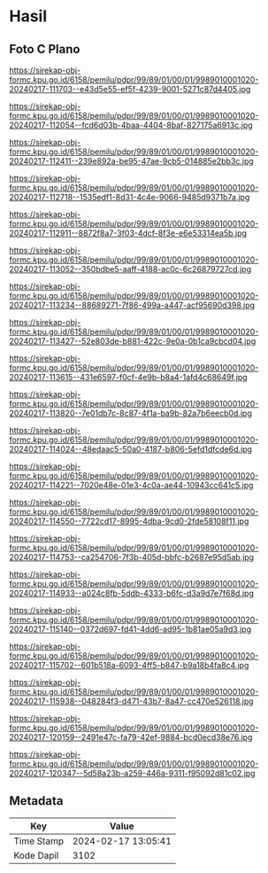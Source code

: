 # Hasil

## Foto C Plano

https://sirekap-obj-formc.kpu.go.id/6158/pemilu/pdpr/99/89/01/00/01/9989010001020-20240217-111703--e43d5e55-ef5f-4239-9001-5271c87d4405.jpg

https://sirekap-obj-formc.kpu.go.id/6158/pemilu/pdpr/99/89/01/00/01/9989010001020-20240217-112054--fcd6d03b-4baa-4404-8baf-827175a6913c.jpg

https://sirekap-obj-formc.kpu.go.id/6158/pemilu/pdpr/99/89/01/00/01/9989010001020-20240217-112411--239e892a-be95-47ae-9cb5-014885e2bb3c.jpg

https://sirekap-obj-formc.kpu.go.id/6158/pemilu/pdpr/99/89/01/00/01/9989010001020-20240217-112718--1535edf1-8d31-4c4e-9066-9485d9371b7a.jpg

https://sirekap-obj-formc.kpu.go.id/6158/pemilu/pdpr/99/89/01/00/01/9989010001020-20240217-112911--8872f8a7-3f03-4dcf-8f3e-e6e53314ea5b.jpg

https://sirekap-obj-formc.kpu.go.id/6158/pemilu/pdpr/99/89/01/00/01/9989010001020-20240217-113052--350bdbe5-aaff-4188-ac0c-6c26879727cd.jpg

https://sirekap-obj-formc.kpu.go.id/6158/pemilu/pdpr/99/89/01/00/01/9989010001020-20240217-113234--88689271-7f86-499a-a447-acf95690d398.jpg

https://sirekap-obj-formc.kpu.go.id/6158/pemilu/pdpr/99/89/01/00/01/9989010001020-20240217-113427--52e803de-b881-422c-9e0a-0b1ca9cbcd04.jpg

https://sirekap-obj-formc.kpu.go.id/6158/pemilu/pdpr/99/89/01/00/01/9989010001020-20240217-113615--431e6597-f0cf-4e9b-b8a4-1afd4c68649f.jpg

https://sirekap-obj-formc.kpu.go.id/6158/pemilu/pdpr/99/89/01/00/01/9989010001020-20240217-113820--7e01db7c-8c87-4f1a-ba9b-82a7b6eecb0d.jpg

https://sirekap-obj-formc.kpu.go.id/6158/pemilu/pdpr/99/89/01/00/01/9989010001020-20240217-114024--48edaac5-50a0-4187-b806-5efd1dfcde6d.jpg

https://sirekap-obj-formc.kpu.go.id/6158/pemilu/pdpr/99/89/01/00/01/9989010001020-20240217-114221--7020e48e-01e3-4c0a-ae44-10943cc641c5.jpg

https://sirekap-obj-formc.kpu.go.id/6158/pemilu/pdpr/99/89/01/00/01/9989010001020-20240217-114550--7722cd17-8995-4dba-9cd0-2fde58108f11.jpg

https://sirekap-obj-formc.kpu.go.id/6158/pemilu/pdpr/99/89/01/00/01/9989010001020-20240217-114753--ca254706-7f3b-405d-bbfc-b2687e95d5ab.jpg

https://sirekap-obj-formc.kpu.go.id/6158/pemilu/pdpr/99/89/01/00/01/9989010001020-20240217-114933--a024c8fb-5ddb-4333-b6fc-d3a9d7e7f68d.jpg

https://sirekap-obj-formc.kpu.go.id/6158/pemilu/pdpr/99/89/01/00/01/9989010001020-20240217-115140--0372d697-fd41-4dd6-ad95-1b81ae05a9d3.jpg

https://sirekap-obj-formc.kpu.go.id/6158/pemilu/pdpr/99/89/01/00/01/9989010001020-20240217-115702--601b518a-6093-4ff5-b847-b9a18b4fa8c4.jpg

https://sirekap-obj-formc.kpu.go.id/6158/pemilu/pdpr/99/89/01/00/01/9989010001020-20240217-115938--048284f3-d471-43b7-8a47-cc470e526118.jpg

https://sirekap-obj-formc.kpu.go.id/6158/pemilu/pdpr/99/89/01/00/01/9989010001020-20240217-120159--2491e47c-fa79-42ef-9884-bcd0ecd38e76.jpg

https://sirekap-obj-formc.kpu.go.id/6158/pemilu/pdpr/99/89/01/00/01/9989010001020-20240217-120347--5d58a23b-a259-446a-9311-f95092d81c02.jpg


## Metadata

| Key        | Value               |
| ---------- | ------------------- |
| Time Stamp | 2024-02-17 13:05:41 |
| Kode Dapil | 3102                |



